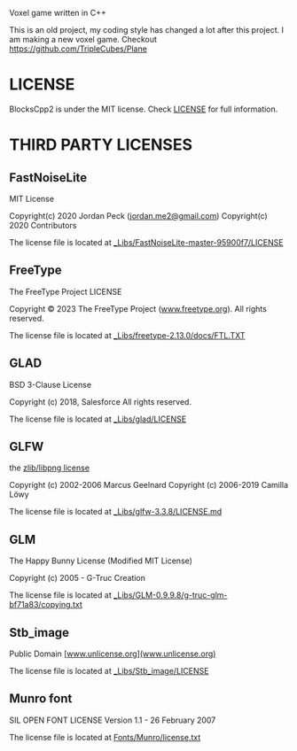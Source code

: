 Voxel game written in C++

This is an old project, my coding style has changed a lot after this project. I am making a new voxel game. Checkout https://github.com/TripleCubes/Plane

# LICENSE
BlocksCpp2 is under the MIT license. Check [LICENSE](LICENSE) for full information.

# THIRD PARTY LICENSES
## FastNoiseLite
MIT License

Copyright(c) 2020 Jordan Peck (jordan.me2@gmail.com)
Copyright(c) 2020 Contributors

The license file is located at [_Libs/FastNoiseLite-master-95900f7/LICENSE](_Libs/FastNoiseLite-master-95900f7/LICENSE)

## FreeType
The FreeType Project LICENSE

Copyright © 2023 The FreeType Project (www.freetype.org).  All rights reserved.

The license file is located at [_Libs/freetype-2.13.0/docs/FTL.TXT](_Libs/freetype-2.13.0/docs/FTL.TXT)

## GLAD
BSD 3-Clause License

Copyright (c) 2018, Salesforce
All rights reserved.

The license file is located at [_Libs/glad/LICENSE](_Libs/glad/LICENSE)

## GLFW
the [zlib/libpng license](https://www.glfw.org/license.html)

Copyright (c) 2002-2006 Marcus Geelnard
Copyright (c) 2006-2019 Camilla Löwy

The license file is located at [_Libs/glfw-3.3.8/LICENSE.md](_Libs/glfw-3.3.8/LICENSE.md)

## GLM
The Happy Bunny License (Modified MIT License)

Copyright (c) 2005 - G-Truc Creation

The license file is located at [_Libs/GLM-0.9.9.8/g-truc-glm-bf71a83/copying.txt](_Libs/GLM-0.9.9.8/g-truc-glm-bf71a83/copying.txt)

## Stb_image
Public Domain [www.unlicense.org](www.unlicense.org)

The license file is located at [_Libs/Stb_image/LICENSE](_Libs/Stb_image/LICENSE)

## Munro font
SIL OPEN FONT LICENSE Version 1.1 - 26 February 2007

The license file is located at [Fonts/Munro/license.txt](Fonts/Munro/license.txt)
